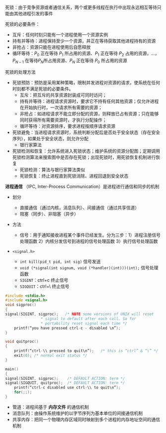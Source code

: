 

死锁：由于竞争资源或者通信关系，两个或更多线程在执行中出现永远相互等待只能由其他进程引发的事件



死锁的必要条件：

- 互斥：任何时刻只能有一个进程使用一个资源实例
- 持有并等待：进程保持至少一个资源，并正在等待获取其他进程持有的资源
- 非抢占：资源只能在进程使用后自愿释放
- 循环等待：$P_{0}$ 正在等待 $P_{1}$ 所占用的资源、$P_{1}$ 正在等待 $P_{2}$ 占用的资源，...，$P_{N-1}$ 在等待$P_{N}$所占用资源、$P_{N}$ 正在等待 $P_{0}$ 所占用的资源



死锁的处理方法

- 死锁预防：预防是采用某种策略，限制并发进程对资源的请求，使系统在任何时刻都不满足死锁的必要条件。
  - 互斥：把互斥的共享资源封装成可同时访问；
  - 持有并等待：进程请求资源时，要求它不持有任何其他资源；仅允许进程在开始执行时，一次请求所有需要的资源；
  - 非抢占：如进程请求不能立即分配的资源，则释放已占有资源；只在能够同时获得所有需要资源时，才执行分配操作；
  - 循环等待：对资源排序，要求进程按顺序请求资源
- 死锁避免：当进程请求资源时，系统判断分配后是否处于安全状态（存在安全序列），如果处于安全状态，则允许分配
  - 银行家算法
- 死锁检测和恢复：允许系统进入死锁状态；维护系统的资源分配图；定期调用死锁检测算法来搜索图中是否存在死锁；出现死锁时，用死锁恢复机制进行恢复
  - 死锁检测：算法与银行家算法类似
  - 死锁恢复：终止进程直到死锁消除、进程回退到安全状态



**进程通信** （IPC, Inter-Process Communication）是进程进行通信和同步的机制

- 划分
  - 直接通信（通过内核，消息队列）、间接通信（通过共享信道）
  - 阻塞（同步）、非阻塞（异步）
- 方法

  - 信号：用于通知接收进程某个事件已经发生。分为三步：1）进程注册信号处理函数 2）内核分发信号到进程的信号处理函数 3）执行信号处理函数
- `<signal.h>`
  - `int kill(pid_t pid, int sig)` 信号发送
  - `void (*signal(int signum, void (*handler)(int)))(int);` 信号处理函数
  - `SIGINT`：ctrl+c 终止信号
  - `SIGQUIT`：ctrl+\ 终止信号

```c
#include <stdio.h>
#include <signal.h>
void sigproc()
{ 		
signal(SIGINT, sigproc);   /* NOTE some versions of UNIX will reset 
				* signal to default after each call. So for 
				* portability reset signal each time */
	printf(“you have pressed ctrl-c - disabled \n”);
}

void quitproc()
{ 		 
	printf(“ctrl-\\ pressed to quit\n”);   /* this is “ctrl” & “\” */
	exit(0); /* normal exit status */
}

main()
{ 
signal(SIGINT, sigproc);    /* DEFAULT ACTION: term */
signal(SIGQUIT, quitproc);  /* DEFAULT ACTION: term */
	printf(“ctrl-c disabled use ctrl-\\ to quit\n”);
	for(;;);
}
```

- 管道：进程间基于 **内存文件** 的通信机制
- 消息队列：由操作系统维护的以字节序列为基本单位的间接通信机制
- 共享内存：把同一个物理内存区域同时映射到多个进程的内存地址空间的通信机制





